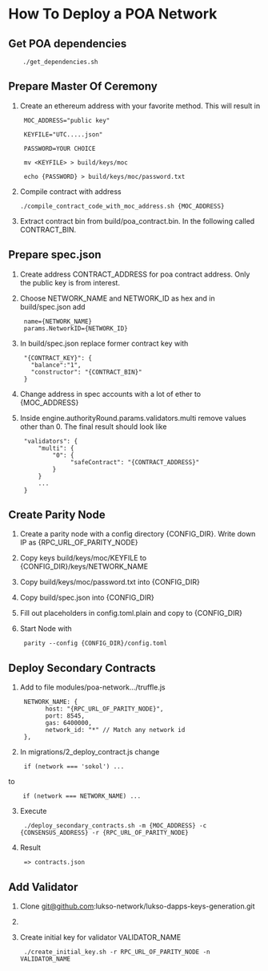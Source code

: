 # How To Deploy a POA Network


## Get POA dependencies

        ./get_dependencies.sh

## Prepare Master Of Ceremony

1. Create an ethereum address with your favorite method. This will result in


        MOC_ADDRESS="public key"
    
        KEYFILE="UTC.....json"
    
        PASSWORD=YOUR CHOICE
    
        mv <KEYFILE> > build/keys/moc
    
        echo {PASSWORD} > build/keys/moc/password.txt
     

3. Compile contract with address
     
       ./compile_contract_code_with_moc_address.sh {MOC_ADDRESS}
       
4. Extract contract bin from build/poa_contract.bin. In the following called CONTRACT_BIN.  

## Prepare spec.json
 
1. Create address CONTRACT_ADDRESS for poa contract address. Only the public key is from interest. 

2. Choose NETWORK_NAME and NETWORK_ID as hex and in build/spec.json add 

   
        name={NETWORK_NAME}
        params.NetworkID={NETWORK_ID}
   
   
3. In build/spec.json replace former contract key with 


        "{CONTRACT_KEY}": {
          "balance":"1",
          "constructor": "{CONTRACT_BIN}"
        }

4. Change address in spec accounts with a lot of ether to {MOC_ADDRESS}

5. Inside engine.authorityRound.params.validators.multi remove values other than 0. The final result should look like

    
        "validators": {
            "multi": {
                "0": {
                     "safeContract": "{CONTRACT_ADDRESS}"
                }
            }
            ...
        }

## Create Parity Node

1. Create a parity node with a config directory {CONFIG_DIR}. Write down IP as {RPC_URL_OF_PARITY_NODE}
2. Copy keys build/keys/moc/KEYFILE to {CONFIG_DIR}/keys/NETWORK_NAME
3. Copy build/keys/moc/password.txt into {CONFIG_DIR}
4. Copy build/spec.json into {CONFIG_DIR}
5. Fill out placeholders in config.toml.plain and copy to {CONFIG_DIR}
6. Start Node with

    
        parity --config {CONFIG_DIR}/config.toml              
             
## Deploy Secondary Contracts

1. Add to file modules/poa-network.../truffle.js

    
        NETWORK_NAME: {
              host: "{RPC_URL_OF_PARITY_NODE}",
              port: 8545,
              gas: 6400000,
              network_id: "*" // Match any network id
        },             
   
2. In migrations/2_deploy_contract.js change

        
        if (network === 'sokol') ...

to
     
        if (network === NETWORK_NAME) ...
        
        
3. Execute

    
        ./deploy_secondary_contracts.sh -m {MOC_ADDRESS} -c {CONSENSUS_ADDRESS} -r {RPC_URL_OF_PARITY_NODE}
        
4. Result


        => contracts.json 
    
## Add Validator

1. Clone git@github.com:lukso-network/lukso-dapps-keys-generation.git

2.

3. Create initial key for validator VALIDATOR_NAME

        ./create_initial_key.sh -r RPC_URL_OF_PARITY_NODE -n VALIDATOR_NAME
        


 